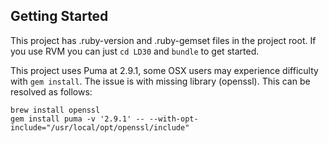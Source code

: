 Getting Started
---------------

This project has .ruby-version and .ruby-gemset files in the project root.
If you use RVM you can just `cd LD30` and `bundle` to get started.

This project uses Puma at 2.9.1, some OSX users may experience difficulty
with `gem install`. The issue is with missing library (openssl). This can
be resolved as follows:

```
brew install openssl
gem install puma -v '2.9.1' -- --with-opt-include="/usr/local/opt/openssl/include"
```

